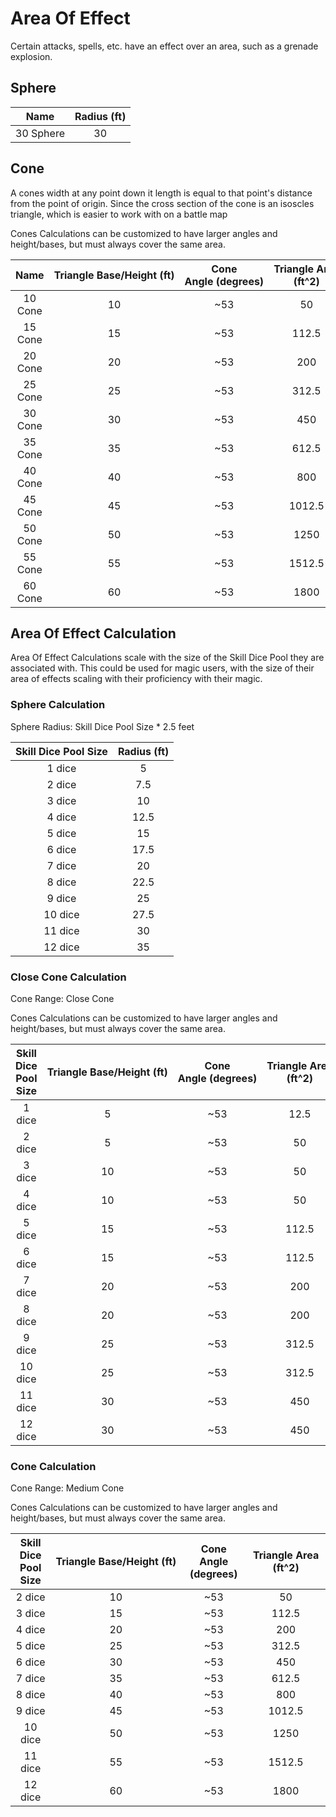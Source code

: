 # Area Of Effect

Certain attacks, spells, etc. have an effect over an area, such as a grenade explosion.

## Sphere

|   Name    | Radius (ft) |
| :-------: | :---------: |
| 30 Sphere |     30      |

## Cone

A cones width at any point down it length is equal to that point's distance from the point of origin. Since the cross section of the cone is an isoscles triangle, which is easier to work with on a battle map

Cones Calculations can be customized to have larger angles and height/bases, but must always cover the same area.

|  Name   | Triangle Base/Height (ft) | Cone Angle (degrees) | Triangle Area (ft^2) |
| :-----: | :-----------------------: | :------------------: | :------------------: |
| 10 Cone |            10             |         ~53          |          50          |
| 15 Cone |            15             |         ~53          |        112.5         |
| 20 Cone |            20             |         ~53          |         200          |
| 25 Cone |            25             |         ~53          |        312.5         |
| 30 Cone |            30             |         ~53          |         450          |
| 35 Cone |            35             |         ~53          |        612.5         |
| 40 Cone |            40             |         ~53          |         800          |
| 45 Cone |            45             |         ~53          |        1012.5        |
| 50 Cone |            50             |         ~53          |         1250         |
| 55 Cone |            55             |         ~53          |        1512.5        |
| 60 Cone |            60             |         ~53          |         1800         |

## Area Of Effect Calculation

Area Of Effect Calculations scale with the size of the Skill Dice Pool they are associated with. This could be used for magic users, with the size of their area of effects scaling with their proficiency with their magic.

### Sphere Calculation

Sphere Radius: Skill Dice Pool Size * 2.5 feet

| Skill Dice Pool Size | Radius (ft) |
| :------------------: | :---------: |
|        1 dice        |      5      |
|        2 dice        |     7.5     |
|        3 dice        |     10      |
|        4 dice        |    12.5     |
|        5 dice        |     15      |
|        6 dice        |    17.5     |
|        7 dice        |     20      |
|        8 dice        |    22.5     |
|        9 dice        |     25      |
|       10 dice        |    27.5     |
|       11 dice        |     30      |
|       12 dice        |     35      |

### Close Cone Calculation

Cone Range: Close Cone

Cones Calculations can be customized to have larger angles and height/bases, but must always cover the same area.

| Skill Dice Pool Size | Triangle Base/Height (ft) | Cone Angle (degrees) | Triangle Area (ft^2) |
| :------------------: | :-----------------------: | :------------------: | :------------------: |
|        1 dice        |             5             |         ~53          |         12.5         |
|        2 dice        |             5             |         ~53          |          50          |
|        3 dice        |            10             |         ~53          |          50          |
|        4 dice        |            10             |         ~53          |          50          |
|        5 dice        |            15             |         ~53          |        112.5         |
|        6 dice        |            15             |         ~53          |        112.5         |
|        7 dice        |            20             |         ~53          |         200          |
|        8 dice        |            20             |         ~53          |         200          |
|        9 dice        |            25             |         ~53          |        312.5         |
|       10 dice        |            25             |         ~53          |        312.5         |
|       11 dice        |            30             |         ~53          |         450          |
|       12 dice        |            30             |         ~53          |         450          |

### Cone Calculation

Cone Range: Medium Cone

Cones Calculations can be customized to have larger angles and height/bases, but must always cover the same area.

| Skill Dice Pool Size | Triangle Base/Height (ft) | Cone Angle (degrees) | Triangle Area (ft^2) |
| :------------------: | :-----------------------: | :------------------: | :------------------: |
|        2 dice        |            10             |         ~53          |          50          |
|        3 dice        |            15             |         ~53          |        112.5         |
|        4 dice        |            20             |         ~53          |         200          |
|        5 dice        |            25             |         ~53          |        312.5         |
|        6 dice        |            30             |         ~53          |         450          |
|        7 dice        |            35             |         ~53          |        612.5         |
|        8 dice        |            40             |         ~53          |         800          |
|        9 dice        |            45             |         ~53          |        1012.5        |
|       10 dice        |            50             |         ~53          |         1250         |
|       11 dice        |            55             |         ~53          |        1512.5        |
|       12 dice        |            60             |         ~53          |         1800         |
